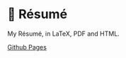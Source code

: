 # 💼 Résumé

My Résumé, in LaTeX, PDF and HTML.

[Github Pages](https://felipecustodio.github.io/resume/)